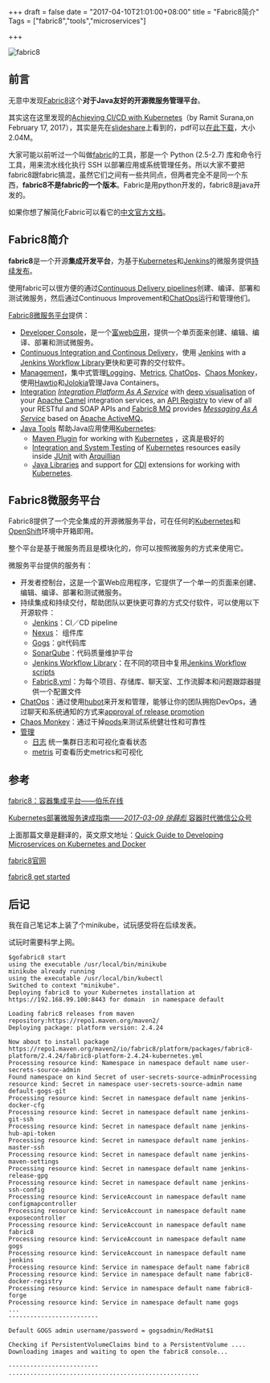 +++
draft = false
date = "2017-04-10T21:01:00+08:00"
title = "Fabric8简介"
Tags = ["fabric8","tools","microservices"]

+++

![fabric8](https://fabric8.io/images/fabric8_logo.svg)

## 前言

无意中发现[Fabric8](https://github.com/fabric8io/fabric8)这个**对于Java友好的开源微服务管理平台**。

其实这在这里发现的[Achieving CI/CD with Kubernetes](http://blog.sonatype.com/achieving-ci/cd-with-kubernetes)（by Ramit Surana,on February 17, 2017），其实是先在[slideshare](https://www.slideshare.net/ramitsurana/achieving-cicd-with-kubernetes)上看到的，pdf可以[在此下载](http://olz1di9xf.bkt.clouddn.com/achiveving-ci-cd-with-kubernetes-ramit-surana.pdf)，大小2.04M。

大家可能以前听过一个叫做[fabric](https://github.com/fabric/fabric/)的工具，那是一个 Python (2.5-2.7) 库和命令行工具，用来流水线化执行 SSH 以部署应用或系统管理任务。所以大家不要把fabric8跟fabric搞混，虽然它们之间有一些共同点，但两者完全不是同一个东西，**fabric8不是fabric的一个版本**。Fabric是用python开发的，fabric8是java开发的。

如果你想了解简化Fabric可以看它的[中文官方文档](http://fabric-docs-cn.readthedocs.io/zh_CN/latest/tutorial.html)。

## Fabric8简介

**fabric8**是一个开源**集成开发平台**，为基于[Kubernetes](http://kubernetes.io/)和[Jenkins](https://jenkins.io/)的微服务提供[持续发布](http://fabric8.io/guide/cdelivery.html)。

使用fabric可以很方便的通过[Continuous Delivery pipelines](http://fabric8.io/guide/cdelivery.html)创建、编译、部署和测试微服务，然后通过Continuous Improvement和[ChatOps](http://fabric8.io/guide/chat.html)运行和管理他们。

[Fabric8微服务平台](http://fabric8.io/guide/fabric8DevOps.html)提供：

- [Developer Console](http://fabric8.io/guide/console.html)，是一个[富web应用](http://www.infoq.com/cn/news/2014/11/seven-principles-rich-web-app)，提供一个单页面来创建、编辑、编译、部署和测试微服务。
- [Continuous Integration and Continous Delivery](http://fabric8.io/guide/cdelivery.html)，使用 [Jenkins](https://jenkins.io/) with a [Jenkins Workflow Library](http://fabric8.io/guide/jenkinsWorkflowLibrary.html)更快和更可靠的交付软件。
- [Management](http://fabric8.io/guide/management.html)，集中式管理[Logging](http://fabric8.io/guide/logging.html)、[Metrics](http://fabric8.io/guide/metrics.html), [ChatOps](http://fabric8.io/guide/chat.html)、[Chaos Monkey](http://fabric8.io/guide/chaosMonkey.html)，使用[Hawtio](http://hawt.io/)和[Jolokia](http://jolokia.org/)管理Java Containers。
- [Integration](http://fabric8.io/guide/ipaas.html) <u>*Integration Platform As A Service*</u> with [deep visualisation](http://fabric8.io/guide/console.html) of your [Apache Camel](http://camel.apache.org/) integration services, an [API Registry](http://fabric8.io/guide/apiRegistry.html) to view of all your RESTful and SOAP APIs and [Fabric8 MQ](http://fabric8.io/guide/fabric8MQ.html) provides <u>*Messaging As A Service*</u> based on [Apache ActiveMQ](http://activemq.apache.org/)。
- [Java Tools](http://fabric8.io/guide/tools.html) 帮助Java应用使用[Kubernetes](http://kubernetes.io/):
  - [Maven Plugin](http://fabric8.io/guide/mavenPlugin.html) for working with [Kubernetes](http://kubernetes.io/) ，这真是极好的
  - [Integration and System Testing](http://fabric8.io/guide/testing.html) of [Kubernetes](http://kubernetes.io/) resources easily inside [JUnit](http://junit.org/) with [Arquillian](http://arquillian.org/)
  - [Java Libraries](http://fabric8.io/guide/javaLibraries.html) and support for [CDI](http://fabric8.io/guide/cdi.html) extensions for working with [Kubernetes](http://kubernetes.io/).

## Fabric8微服务平台

Fabric8提供了一个完全集成的开源微服务平台，可在任何的[Kubernetes](http://kubernetes.io/)和[OpenShift](http://www.openshift.org/)环境中开箱即用。

整个平台是基于微服务而且是模块化的，你可以按照微服务的方式来使用它。

微服务平台提供的服务有：

- 开发者控制台，这是一个富Web应用程序，它提供了一个单一的页面来创建、编辑、编译、部署和测试微服务。
- 持续集成和持续交付，帮助团队以更快更可靠的方式交付软件，可以使用以下开源软件：
  - [Jenkins](https://jenkins.io/)：CI／CD pipeline
  - [Nexus](http://www.sonatype.org/nexus/)： 组件库
  - [Gogs](http://gogs.io/)：git代码库
  - [SonarQube](http://www.sonarqube.org/)：代码质量维护平台
  - [Jenkins Workflow Library](http://fabric8.io/guide/jenkinsWorkflowLibrary.html)：在不同的项目中复用[Jenkins Workflow scripts](https://github.com/fabric8io/jenkins-workflow-library)
  - [Fabric8.yml](http://fabric8.io/guide/fabric8YmlFile.html)：为每个项目、存储库、聊天室、工作流脚本和问题跟踪器提供一个配置文件
- [ChatOps](http://fabric8.io/guide/chat.html)：通过使用[hubot](https://hubot.github.com/)来开发和管理，能够让你的团队拥抱DevOps，通过聊天和系统通知的方式来[approval of release promotion](https://github.com/fabric8io/fabric8-jenkins-workflow-steps#hubotapprove)
- [Chaos Monkey](http://fabric8.io/guide/chaosMonkey.html)：通过干掉[pods](http://fabric8.io/guide/pods.html)来测试系统健壮性和可靠性
- [管理](http://fabric8.io/guide/management.html)
  - [日志](http://fabric8.io/guide/logging.html) 统一集群日志和可视化查看状态
  - [metris](http://fabric8.io/guide/metrics.html) 可查看历史metrics和可视化

## 参考

[fabric8：容器集成平台——伯乐在线](http://hao.jobbole.com/fabric8/)

[Kubernetes部署微服务速成指南——*2017-03-09* *徐薛彪* 容器时代微信公众号](http://mp.weixin.qq.com/s?__biz=MzI0NjI4MDg5MQ==&mid=2715290731&idx=1&sn=f1fcacb9aa4f1f3037918f03c29c0465&chksm=cd6d0bbffa1a82a978ccc0405afa295bd9265bd9f89f2217c80f48e1c497b25d1f24090108af&mpshare=1&scene=1&srcid=0410RTk3PKkxlFlLbCVlOKMK#rd)

上面那篇文章是翻译的，英文原文地址：[Quick Guide to Developing Microservices on Kubernetes and Docker](http://www.eclipse.org/community/eclipse_newsletter/2017/january/article2.php)

[fabric8官网](https://fabric8.io/)

[fabric8 get started](http://fabric8.io/guide/getStarted/gofabric8.html)

## 后记

我在自己笔记本上装了个minikube，试玩感受将在后续发表。

试玩时需要科学上网。

```
$gofabric8 start
using the executable /usr/local/bin/minikube
minikube already running
using the executable /usr/local/bin/kubectl
Switched to context "minikube".
Deploying fabric8 to your Kubernetes installation at https://192.168.99.100:8443 for domain  in namespace default

Loading fabric8 releases from maven repository:https://repo1.maven.org/maven2/
Deploying package: platform version: 2.4.24

Now about to install package https://repo1.maven.org/maven2/io/fabric8/platform/packages/fabric8-platform/2.4.24/fabric8-platform-2.4.24-kubernetes.yml
Processing resource kind: Namespace in namespace default name user-secrets-source-admin
Found namespace on kind Secret of user-secrets-source-adminProcessing resource kind: Secret in namespace user-secrets-source-admin name default-gogs-git
Processing resource kind: Secret in namespace default name jenkins-docker-cfg
Processing resource kind: Secret in namespace default name jenkins-git-ssh
Processing resource kind: Secret in namespace default name jenkins-hub-api-token
Processing resource kind: Secret in namespace default name jenkins-master-ssh
Processing resource kind: Secret in namespace default name jenkins-maven-settings
Processing resource kind: Secret in namespace default name jenkins-release-gpg
Processing resource kind: Secret in namespace default name jenkins-ssh-config
Processing resource kind: ServiceAccount in namespace default name configmapcontroller
Processing resource kind: ServiceAccount in namespace default name exposecontroller
Processing resource kind: ServiceAccount in namespace default name fabric8
Processing resource kind: ServiceAccount in namespace default name gogs
Processing resource kind: ServiceAccount in namespace default name jenkins
Processing resource kind: Service in namespace default name fabric8
Processing resource kind: Service in namespace default name fabric8-docker-registry
Processing resource kind: Service in namespace default name fabric8-forge
Processing resource kind: Service in namespace default name gogs
...
-------------------------

Default GOGS admin username/password = gogsadmin/RedHat$1

Checking if PersistentVolumeClaims bind to a PersistentVolume ....
Downloading images and waiting to open the fabric8 console...

-------------------------
.....................................................
```

